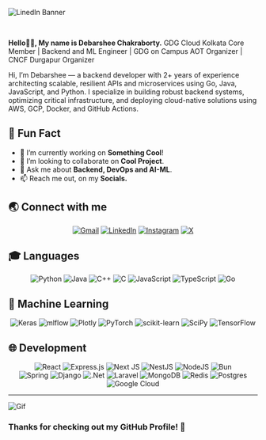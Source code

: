 ![LinedIn Banner](https://github.com/debarshee2004/debarshee2004/assets/129538241/1f5bfd75-8a9c-45b6-ab7a-7ee9affe2a70)

<br />

**Hello👋👋, My name is Debarshee Chakraborty.** GDG Cloud Kolkata Core Member | Backend and ML Engineer | GDG on Campus AOT Organizer | CNCF Durgapur Organizer

Hi, I’m Debarshee — a backend developer with 2+ years of experience architecting scalable, resilient APIs and microservices using Go, Java, JavaScript, and Python. I specialize in building robust backend systems, optimizing critical infrastructure, and deploying cloud-native solutions using AWS, GCP, Docker, and GitHub Actions.

## 🚀 **Fun Fact**

- 🔭 I’m currently working on **Something Cool**! <br/>
- 👯 I’m looking to collaborate on **Cool Project**.<br/>
- 💬 Ask me about **Backend, DevOps and AI-ML**.<br/>
- 📫 Reach me out, on my **Socials.**<br/>

## 🌏 **Connect with me**

<div align=center>

[![Gmail](https://img.shields.io/badge/Gmail-D14836?style=for-the-badge&logo=gmail&logoColor=white&height=30)](mailto:debarsheechakraborty.11d@gmail.com)
[![LinkedIn](https://img.shields.io/badge/linkedin-%230077B5.svg?style=for-the-badge&logo=linkedin&logoColor=white&height=30)](https://www.linkedin.com/in/debarshee-chakraborty-dc2004/)
[![Instagram](https://img.shields.io/badge/Instagram-%23E4405F.svg?style=for-the-badge&logo=Instagram&logoColor=white&height=30)](https://www.instagram.com/dino04.ai/)
[![X](https://img.shields.io/badge/X-%23000000.svg?style=for-the-badge&logo=X&logoColor=white&height=30)](https://twitter.com/dinocodes69)

</div>

## 🎓 **Languages**

<div align=center>

![Python](https://img.shields.io/badge/python-3670A0?style=for-the-badge&logo=python&logoColor=ffdd54&height=30)
![Java](https://img.shields.io/badge/java-%23ED8B00.svg?style=for-the-badge&logo=openjdk&logoColor=white&height=30)
![C++](https://img.shields.io/badge/c++-%2300599C.svg?style=for-the-badge&logo=c%2B%2B&logoColor=white&height=30)
![C](https://img.shields.io/badge/c-%2300599C.svg?style=for-the-badge&logo=c&logoColor=white&height=30)
![JavaScript](https://img.shields.io/badge/javascript-%23323330.svg?style=for-the-badge&logo=javascript&logoColor=%23F7DF1E&height=30)
![TypeScript](https://img.shields.io/badge/typescript-%23007ACC.svg?style=for-the-badge&logo=typescript&logoColor=white&height=30)
![Go](https://img.shields.io/badge/go-%2300ADD8.svg?style=for-the-badge&logo=go&logoColor=white&height=30)

</div>

## 🤖 **Machine Learning**

<div align=center>

![Keras](https://img.shields.io/badge/Keras-%23D00000.svg?style=for-the-badge&logo=Keras&logoColor=white&height=30)
![mlflow](https://img.shields.io/badge/mlflow-%23d9ead3.svg?style=for-the-badge&logo=numpy&logoColor=blue&height=30)
![Plotly](https://img.shields.io/badge/Plotly-%233F4F75.svg?style=for-the-badge&logo=plotly&logoColor=white&height=30)
![PyTorch](https://img.shields.io/badge/PyTorch-%23EE4C2C.svg?style=for-the-badge&logo=PyTorch&logoColor=white&height=30)
![scikit-learn](https://img.shields.io/badge/scikit--learn-%23F7931E.svg?style=for-the-badge&logo=scikit-learn&logoColor=white&height=30)
![SciPy](https://img.shields.io/badge/SciPy-%230C55A5.svg?style=for-the-badge&logo=scipy&logoColor=%white&height=30)
![TensorFlow](https://img.shields.io/badge/TensorFlow-%23FF6F00.svg?style=for-the-badge&logo=TensorFlow&logoColor=white&height=30)

</div>

## 🌐 **Development**

<div align=center>

![React](https://img.shields.io/badge/react-%2320232a.svg?style=for-the-badge&logo=react&logoColor=%2361DAFB&height=30)
![Express.js](https://img.shields.io/badge/express.js-%23404d59.svg?style=for-the-badge&logo=express&logoColor=%2361DAFB&height=30)
![Next JS](https://img.shields.io/badge/Next-black?style=for-the-badge&logo=next.js&logoColor=white&height=30)
![NestJS](https://img.shields.io/badge/nestjs-%23E0234E.svg?style=for-the-badge&logo=nestjs&logoColor=white&height=30)
![NodeJS](https://img.shields.io/badge/node.js-6DA55F?style=for-the-badge&logo=node.js&logoColor=white&height=30)
![Bun](https://img.shields.io/badge/Bun-%23000000.svg?style=for-the-badge&logo=bun&logoColor=white&height=30)
<br>
![Spring](https://img.shields.io/badge/spring-%236DB33F.svg?style=for-the-badge&logo=spring&logoColor=white&height=30)
![Django](https://img.shields.io/badge/django-%23092E20.svg?style=for-the-badge&logo=django&logoColor=white&height=30)
![.Net](https://img.shields.io/badge/.NET-5C2D91?style=for-the-badge&logo=.net&logoColor=white&height=30)
![Laravel](https://img.shields.io/badge/laravel-%23FF2D20.svg?style=for-the-badge&logo=laravel&logoColor=white&height=30)
![MongoDB](https://img.shields.io/badge/MongoDB-%234ea94b.svg?style=for-the-badge&logo=mongodb&logoColor=white&height=30)
![Redis](https://img.shields.io/badge/redis-%23DD0031.svg?style=for-the-badge&logo=redis&logoColor=white&height=30)
![Postgres](https://img.shields.io/badge/postgres-%23316192.svg?style=for-the-badge&logo=postgresql&logoColor=white&height=30)
![Google Cloud](https://img.shields.io/badge/GoogleCloud-%234285F4.svg?style=for-the-badge&logo=google-cloud&logoColor=white&height=30)

</div>


<hr />

![Gif](https://images-wixmp-ed30a86b8c4ca887773594c2.wixmp.com/f/c83c004e-1370-4756-88e5-4071de797088/dfredg5-0a60e875-646e-4d6c-bb91-73086f012808.gif?token=eyJ0eXAiOiJKV1QiLCJhbGciOiJIUzI1NiJ9.eyJzdWIiOiJ1cm46YXBwOjdlMGQxODg5ODIyNjQzNzNhNWYwZDQxNWVhMGQyNmUwIiwiaXNzIjoidXJuOmFwcDo3ZTBkMTg4OTgyMjY0MzczYTVmMGQ0MTVlYTBkMjZlMCIsIm9iaiI6W1t7InBhdGgiOiJcL2ZcL2M4M2MwMDRlLTEzNzAtNDc1Ni04OGU1LTQwNzFkZTc5NzA4OFwvZGZyZWRnNS0wYTYwZTg3NS02NDZlLTRkNmMtYmI5MS03MzA4NmYwMTI4MDguZ2lmIn1dXSwiYXVkIjpbInVybjpzZXJ2aWNlOmZpbGUuZG93bmxvYWQiXX0.LGN_eGL7dT0xRj4oRbyRRVay-pHbyiXHru7YoVPcRro)

### **Thanks for checking out my GitHub Profile!** 🙏

